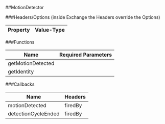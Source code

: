 ##MotionDetector


###Headers/Options (inside Exchange the Headers override the Options)


| Property             | Value-Type                              |
|----------------------|-----------------------------------------|



###Functions

| Name                 | Required Parameters                      |
|----------------------|------------------------------------------|
|    getMotionDetected |                                          |
|          getIdentity |                                          |




###Callbacks

| Name                 | Headers                                  |
|----------------------|------------------------------------------|
|       motionDetected |                                  firedBy |
|  detectionCycleEnded |                                  firedBy |


